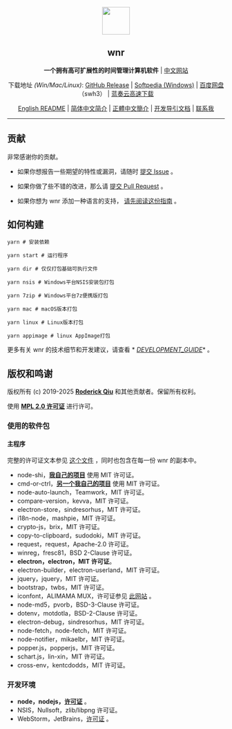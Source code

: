 <p align="center"><img src="https://i.loli.net/2020/01/27/bOvLlYmT7dQFRjr.png"
        width="64px" /></p>

<h2 align="center">wnr</h2>

<p align="center">
    <b>一个拥有高可扩展性的时间管理计算机软件</b> | <a href="https://getwnr.com/">中文网站</a>
</p>

<p align="center">
    下载地址 <i>(Win/Mac/Linux)</i>: <a href="https://github.com/RoderickQiu/wnr/releases">GitHub Release</a> | <a
        href="https://www.softpedia.com/get/Desktop-Enhancements/Clocks-Time-Management/wnr.shtml">Softpedia
        (Windows)</a> | <a href="https://pan.baidu.com/s/1PDpnEkf-zKQKQIhUTO0ubQ">百度网盘</a>（swh3） | <a href="https://scris.lanzoui.com/b01n0tb4j">蓝奏云高速下载</a>
</p>

<p align="center">
    <a href="https://github.com/RoderickQiu/wnr/blob/master/README.md">English README</a> | <a href="https://github.com/RoderickQiu/wnr/blob/master/README.zh-CN.md">简体中文简介</a> | <a href="https://github.com/RoderickQiu/wnr/blob/master/README.zh-TW.md">正體中文簡介</a> | <a href="https://github.com/RoderickQiu/wnr/blob/master/DEVELOPMENT_GUIDE.md">开发导引文档</a> | <a href="mailto:scrisqiu@hotmail.com">联系我</a>
</p>

---

## 贡献

非常感谢你的贡献。

- 如果你想报告一些期望的特性或漏洞，请随时 [提交 Issue](https://github.com/RoderickQiu/wnr/issues/new) 。

- 如果你做了些不错的改进，那么请 [提交 Pull Request](https://github.com/RoderickQiu/wnr/pulls) 。

- 如果你想为 wnr
  添加一种语言的支持， [请先阅读这份指南](https://github.com/RoderickQiu/wnr/blob/master/locales/README.md) 。

## 如何构建

```shell
yarn # 安装依赖

yarn start # 运行程序

yarn dir # 仅仅打包基础可执行文件

yarn nsis # Windows平台NSIS安装包打包

yarn 7zip # Windows平台7z便携版打包

yarn mac # macOS版本打包

yarn linux # Linux版本打包

yarn appimage # linux AppImage打包
```

更多有关 wnr 的技术细节和开发建议，请查看 *
*[DEVELOPMENT_GUIDE](https://github.com/RoderickQiu/wnr/blob/master/DEVELOPMENT_GUIDE.md)** 。

## 版权和鸣谢

版权所有 (c) 2019-2025 **[Roderick Qiu](https://r-q.name)** 和其他贡献者。保留所有权利。

使用 **[MPL 2.0 许可证](https://github.com/RoderickQiu/wnr/blob/master/LICENSE)** 进行许可。

### 使用的软件包

#### 主程序

完整的许可证文本参见 [这个文件](https://github.com/RoderickQiu/wnr/blob/master/NOTICE.md) ，同时也包含在每一份 wnr 的副本中。

- node-shi，[**我自己的项目**](https://www.npmjs.com/package/node-shi) 使用 MIT 许可证。
- cmd-or-ctrl，[**另一个我自己的项目**](https://www.npmjs.com/package/cmd-or-ctrl) 使用 MIT 许可证。
- node-auto-launch，Teamwork，MIT 许可证。
- compare-version，kevva，MIT 许可证。
- electron-store，sindresorhus，MIT 许可证。
- i18n-node，mashpie，MIT 许可证。
- crypto-js，brix，MIT 许可证。
- copy-to-clipboard，sudodoki，MIT 许可证。
- request，request，Apache-2.0 许可证。
- winreg，fresc81，BSD 2-Clause 许可证。
- **electron，electron，MIT 许可证**。
- electron-builder，electron-userland，MIT 许可证。
- jquery，jquery，MIT 许可证。
- bootstrap，twbs，MIT 许可证。
- iconfont，ALIMAMA MUX，许可证参见 [此网站](https://www.iconfont.cn/) 。
- node-md5，pvorb，BSD-3-Clause 许可证。
- dotenv，motdotla，BSD-2-Clause 许可证。
- electron-debug，sindresorhus，MIT 许可证。
- node-fetch，node-fetch，MIT 许可证。
- node-notifier，mikaelbr，MIT 许可证。
- popper.js，popperjs，MIT 许可证。
- schart.js，lin-xin，MIT 许可证。
- cross-env，kentcdodds，MIT 许可证。

### 开发环境

- **node，nodejs，**[**许可证**](https://github.com/nodejs/node/blob/master/LICENSE) 。
- NSIS，Nullsoft，zlib/libpng 许可证。
- WebStorm，JetBrains，[许可证](https://www.jetbrains.com/legal/#licensing) 。
